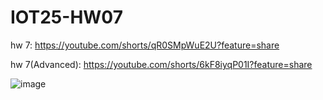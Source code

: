 # IOT25-HW07

hw 7: https://youtube.com/shorts/qR0SMpWuE2U?feature=share</br>

hw 7(Advanced): https://youtube.com/shorts/6kF8iyqP01I?feature=share

![image](https://github.com/user-attachments/assets/38cb05ea-bf77-4531-9be1-965aeb9df5f6)
